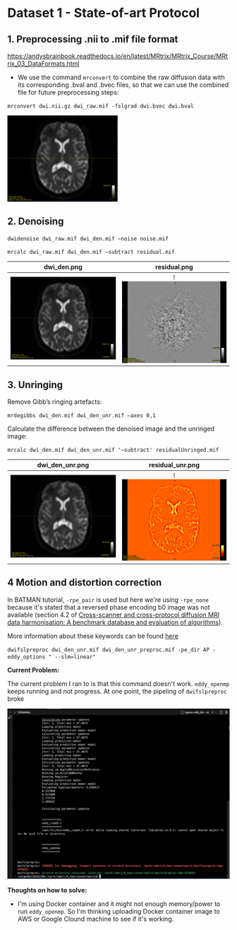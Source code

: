 # Dataset 1 - State-of-art Protocol

## 1. Preprocessing .nii to .mif file format 

https://andysbrainbook.readthedocs.io/en/latest/MRtrix/MRtrix_Course/MRtrix_03_DataFormats.html

- We use the command ``mrconvert`` to combine the raw diffusion data with its corresponding .bval and .bvec files, so that we can use the combined file for future preprocessing steps:

```console
mrconvert dwi.nii.gz dwi_raw.mif -fslgrad dwi.bvec dwi.bval
```

<img src="img/dwi_raw.png" width="250">

## 2. Denoising
```console
dwidenoise dwi_raw.mif dwi_den.mif –noise noise.mif
```

```console
mrcalc dwi_raw.mif dwi_den.mif –subtract residual.mif
```

dwi_den.png            |  residual.png
:---------------------:|:-------------------------:
![](img/dwi_den.png)  |  !![](img/residual.png)

## 3. Unringing
Remove Gibb’s ringing artefacts:
```console
mrdegibbs dwi_den.mif dwi_den_unr.mif –axes 0,1
```

Calculate the difference between the denoised image and the unringed image:
```console
mrcalc dwi_den.mif dwi_den_unr.mif '–subtract' residualUnringed.mif
```

dwi_den_unr.png           |  residual_unr.png
:------------------------:|:-------------------------:
![](img/dwi_den_unr.png)  |  !![](img/residual_unr.png)

## 4 Motion and distortion correction

In BATMAN tutorial, ``-rpe_pair`` is used but here we're using ``-rpe_none`` because it's stated that a reversed phase encoding b0 image was not available (section 4.2 of [Cross-scanner and cross-protocol diffusion MRI data harmonisation: A benchmark database and evaluation of algorithms](https://www.sciencedirect.com/science/article/pii/S1053811919300837)). 

More information about these keywords can be found [here](https://mrtrix.readthedocs.io/en/3.0_rc1/reference/scripts/dwipreproc.html)

```console
dwifslpreproc dwi_den_unr.mif dwi_den_unr_preproc.mif -pe_dir AP -eddy_options " --slm=linear"
```

**Current Problem:** 

The current problem I ran to is that this command doesn't work. ``eddy_openmp`` keeps running and not progress. At one point, the pipeling of ``dwifslpreproc`` broke

![](img/problem.png)

**Thoughts on how to solve:** 
- I'm using Docker container and it might not enough memory/power to run ``eddy_openmp``. So I'm thinking uploading Docker container image to AWS or Google Clound machine to see if it's working.